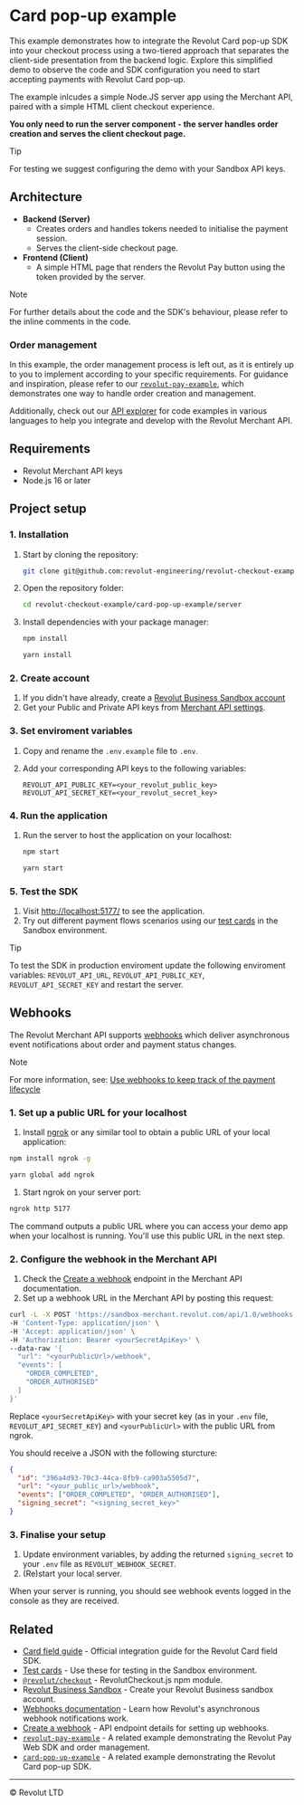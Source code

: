 # Card pop-up example

This example demonstrates how to integrate the Revolut Card pop-up SDK into your checkout process using a two-tiered approach that separates the client-side presentation from the backend logic. Explore this simplified demo to observe the code and SDK configuration you need to start accepting payments with Revolut Card pop-up.

The example inlcudes a simple Node.JS server app using the Merchant API, paired with a simple HTML client checkout experience.

**You only need to run the server component - the server handles order creation and serves the client checkout page.**

> [!TIP]
> For testing we suggest configuring the demo with your Sandbox API keys.

## Architecture

- **Backend (Server)**
  - Creates orders and handles tokens needed to initialise the payment session.
  - Serves the client-side checkout page.
- **Frontend (Client)**
  - A simple HTML page that renders the Revolut Pay button using the token provided by the server.

> [!NOTE]
> For further details about the code and the SDK's behaviour, please refer to the inline comments in the code.

### Order management

In this example, the order management process is left out, as it is entirely up to you to implement according to your specific requirements. For guidance and inspiration, please refer to our [`revolut-pay-example`](../revolut-pay-example), which demonstrates one way to handle order creation and management.

Additionally, check out our [API explorer](https://developer.revolut.com/docs/merchant/merchant-api) for code examples in various languages to help you integrate and develop with the Revolut Merchant API.

## Requirements

- Revolut Merchant API keys
- Node.js 16 or later

## Project setup
### 1. Installation

1. Start by cloning the repository:

    ```sh
    git clone git@github.com:revolut-engineering/revolut-checkout-example.git
    ```

1. Open the repository folder:

    ```sh
    cd revolut-checkout-example/card-pop-up-example/server
    ```

1. Install dependencies with your package manager:

    ```sh title='NPM'
    npm install
    ```
    ```sh title='Yarn'
    yarn install
    ```

### 2. Create account

1. If you didn't have already, create a [Revolut Business Sandbox account](https://sandbox-business.revolut.com)
1. Get your Public and Private API keys from [Merchant API settings](https://sandbox-business.revolut.com/settings/apis?tab=merchant-api).

### 3. Set enviroment variables

1. Copy and rename the `.env.example` file to `.env`.
1. Add your corresponding API keys to the following variables:
    
    ```properties
    REVOLUT_API_PUBLIC_KEY=<your_revolut_public_key>
    REVOLUT_API_SECRET_KEY=<your_revolut_secret_key>
    ```

### 4. Run the application

1. Run the server to host the application on your localhost:

    ```sh title='NPM'
    npm start
    ```
    ```sh title='Yarn'
    yarn start
    ```

### 5. Test the SDK

1. Visit [http://localhost:5177/](http://localhost:5177/) to see the application.
1. Try out different payment flows scenarios using our [test cards](https://developer.revolut.com/docs/guides/accept-payments/get-started/test-in-the-sandbox-environment/test-cards) in the Sandbox environment.

> [!TIP]
> To test the SDK in production enviroment update the following enviroment variables: `REVOLUT_API_URL`, `REVOLUT_API_PUBLIC_KEY`, `REVOLUT_API_SECRET_KEY` and restart the server.

## Webhooks

The Revolut Merchant API supports [webhooks](https://developer.revolut.com/docs/merchant/webhooks) which deliver asynchronous event notifications about order and payment status changes.

> [!NOTE]
> For more information, see: [Use webhooks to keep track of the payment lifecycle](https://developer.revolut.com/docs/guides/accept-payments/tutorials/work-with-webhooks/using-webhooks)

### 1. Set up a public URL for your localhost

1. Install [ngrok](https://www.npmjs.com/package/ngrok) or any similar tool to obtain a public URL of your local application:

  ```sh
  npm install ngrok -g
  ```
  ```sh
  yarn global add ngrok
  ```

1. Start ngrok on your server port:

  ```sh
  ngrok http 5177
  ```

The command outputs a public URL where you can access your demo app when your localhost is running. You'll use this public URL in the next step.

### 2. Configure the webhook in the Merchant API

1. Check the [Create a webhook](https://developer.revolut.com/docs/merchant/set-webhook) endpoint in the Merchant API documentation.
1. Set up a webhook URL in the Merchant API by posting this request:

  ```sh
  curl -L -X POST 'https://sandbox-merchant.revolut.com/api/1.0/webhooks' \
  -H 'Content-Type: application/json' \
  -H 'Accept: application/json' \
  -H 'Authorization: Bearer <yourSecretApiKey>' \
  --data-raw '{
    "url": "<yourPublicUrl>/webhook",
    "events": [
      "ORDER_COMPLETED",
      "ORDER_AUTHORISED"
    ]
  }'
  ```

  Replace `<yourSecretApiKey>` with your secret key (as in your `.env` file, `REVOLUT_API_SECRET_KEY`) and `<yourPublicUrl>` with the public URL from ngrok.

  You should receive a JSON with the following sturcture:
  
  ```json
  {
    "id": "396a4d93-70c3-44ca-8fb9-ca903a5505d7",
    "url": "<your_public_url>/webhook",
    "events": ["ORDER_COMPLETED", "ORDER_AUTHORISED"],
    "signing_secret": "<signing_secret_key>"
  }
  ```

### 3. Finalise your setup

1. Update environment variables, by adding the returned `signing_secret` to your `.env` file as `REVOLUT_WEBHOOK_SECRET`.    
1. (Re)start your local server.

When your server is running, you should see webhook events logged in the console as they are received.

## Related

- [Card field guide](https://developer.revolut.com/docs/guides/accept-payments/payment-methods/card-payments/web/card-field) - Official integration guide for the Revolut Card field SDK.
- [Test cards](https://developer.revolut.com/docs/guides/accept-payments/get-started/test-implementation/test-cards) - Use these for testing in the Sandbox environment.
- [`@revolut/checkout`](https://github.com/revolut-engineering/revolut-checkout) - RevolutCheckout.js npm module.
- R[evolut Business Sandbox](https://sandbox-business.revolut.com) - Create your Revolut Business sandbox account.
- [Webhooks documentation](https://developer.revolut.com/docs/guides/accept-payments/tutorials/work-with-webhooks/using-webhooks) - Learn how Revolut's asynchronous webhook notifications work.
- [Create a webhook](https://developer.revolut.com/docs/merchant/create-webhook) - API endpoint details for setting up webhooks.
- [`revolut-pay-example`](../revolut-pay-example/) - A related example demonstrating the Revolut Pay Web SDK and order management.
- [`card-pop-up-example`](../card-pop-up-example/) - A related example demonstrating the Revolut Card pop-up SDK.

---

© Revolut LTD
